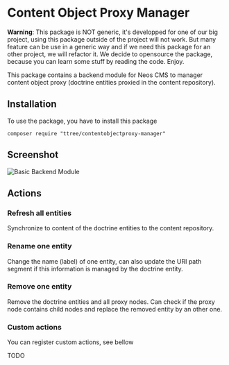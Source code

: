 # Content Object Proxy Manager

**Warning**: This package is NOT generic, it's developped for one of our big project, using this package outside of the 
project will not work. But many feature can be use in a generic way and if we need this package for an other project, we 
will refactor it. We decide to opensource the package, because you can learn some stuff by reading the code. Enjoy.

This package contains a backend module for Neos CMS to manager content object proxy (doctrine entities proxied in the
content repository).

## Installation 

To use the package, you have to install this package
	
	composer require "ttree/contentobjectproxy-manager"
	
## Screenshot

![Basic Backend Module](http://g.recordit.co/N9v1hp4kpx.gif)

## Actions

### Refresh all entities

Synchronize to content of the doctrine entities to the content repository.

### Rename one entity

Change the name (label) of one entity, can also update the URI path segment if this information is 
managed by the doctrine entity.

### Remove one entity

Remove the doctrine entities and all proxy nodes. Can check if the proxy node contains child nodes and replace the 
removed entity by an other one.

### Custom actions

You can register custom actions, see bellow

TODO
